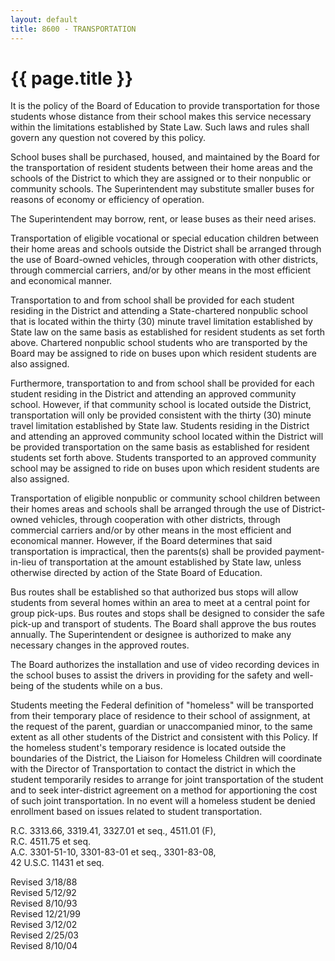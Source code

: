 ```yaml
---
layout: default
title: 8600 - TRANSPORTATION
---
```


{{ page.title }}
================

It is the policy of the Board of Education to provide transportation for
those students whose distance from their school makes this service
necessary within the limitations established by State Law. Such laws and
rules shall govern any question not covered by this policy.

School buses shall be purchased, housed, and maintained by the Board for
the transportation of resident students between their home areas and the
schools of the District to which they are assigned or to their nonpublic
or community schools. The Superintendent may substitute smaller buses
for reasons of economy or efficiency of operation.

The Superintendent may borrow, rent, or lease buses as their need
arises.

Transportation of eligible vocational or special education children
between their home areas and schools outside the District shall be
arranged through the use of Board-owned vehicles, through cooperation
with other districts, through commercial carriers, and/or by other means
in the most efficient and economical manner.

Transportation to and from school shall be provided for each student
residing in the District and attending a State-chartered nonpublic
school that is located within the thirty (30) minute travel limitation
established by State law on the same basis as established for resident
students as set forth above. Chartered nonpublic school students who are
transported by the Board may be assigned to ride on buses upon which
resident students are also assigned.

Furthermore, transportation to and from school shall be provided for
each student residing in the District and attending an approved
community school. However, if that community school is located outside
the District, transportation will only be provided consistent with the
thirty (30) minute travel limitation established by State law. Students
residing in the District and attending an approved community school
located within the District will be provided transportation on the same
basis as established for resident students set forth above. Students
transported to an approved community school may be assigned to ride on
buses upon which resident students are also assigned.

Transportation of eligible nonpublic or community school children
between their homes areas and schools shall be arranged through the use
of District-owned vehicles, through cooperation with other districts,
through commercial carriers and/or by other means in the most efficient
and economical manner. However, if the Board determines that said
transportation is impractical, then the parents(s) shall be provided
payment-in-lieu of transportation at the amount established by State
law, unless otherwise directed by action of the State Board of
Education.

Bus routes shall be established so that authorized bus stops will allow
students from several homes within an area to meet at a central point
for group pick-ups. Bus routes and stops shall be designed to consider
the safe pick-up and transport of students. The Board shall approve the
bus routes annually. The Superintendent or designee is authorized to
make any necessary changes in the approved routes.

The Board authorizes the installation and use of video recording devices
in the school buses to assist the drivers in providing for the safety
and well-being of the students while on a bus.

Students meeting the Federal definition of "homeless" will be
transported from their temporary place of residence to their school of
assignment, at the request of the parent, guardian or unaccompanied
minor, to the same extent as all other students of the District and
consistent with this Policy. If the homeless student's temporary
residence is located outside the boundaries of the District, the Liaison
for Homeless Children will coordinate with the Director of
Transportation to contact the district in which the student temporarily
resides to arrange for joint transportation of the student and to seek
inter-district agreement on a method for apportioning the cost of such
joint transportation. In no event will a homeless student be denied
enrollment based on issues related to student transportation.

R.C. 3313.66, 3319.41, 3327.01 et seq., 4511.01 (F),\
 R.C. 4511.75 et seq.\
 A.C. 3301-51-10, 3301-83-01 et seq., 3301-83-08,\
 42 U.S.C. 11431 et seq.

Revised 3/18/88\
 Revised 5/12/92\
 Revised 8/10/93\
 Revised 12/21/99\
 Revised 3/12/02\
 Revised 2/25/03\
 Revised 8/10/04
